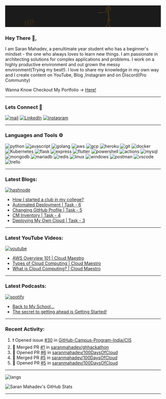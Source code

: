 ![banner](./assets/banner.gif)


### Hey There 👋,
I am Saran Mahadev, a penultimate year student who has a beginner's mindset - the one who always loves to learn new things. I am passionate in architecting solutions for complex applications and problems. I work on a highly productive environment and out grown the messy environment(Trying my best!). I love to share my knowledge in my own way and I create content on YouTube, Blog ,Instagram and on Discord(Pro Community)

Wanna Know Checkout My Portfolio -> [Here!](https://www.saranmahadev.tech)

---
### Lets Connect 🤝

[![mail](https://img.shields.io/badge/Gmail-323330?style=for-the-badge&logo=gmail&logoColor=fd9000)](mailto:sarandevnet@gmail.com) [![LinkedIn](https://img.shields.io/badge/linkedin-323330.svg?style=for-the-badge&logo=linkedin&logoColor=fd9000)](https://www.linkedin.com/in/saranmahadev) [![instagram](https://img.shields.io/badge/Instagram-323330?style=for-the-badge&logo=instagram&logoColor=fd9000)](https://www.instagram.com/cloud.maestro/) 

---

### Languages and Tools ⚙️

![python](https://img.shields.io/badge/Python-323330?style=for-the-badge&logo=python&logoColor=FD9000) ![javascript](	https://img.shields.io/badge/JavaScript-323330?style=for-the-badge&logo=javascript&logoColor=FD9000) ![golang](https://img.shields.io/badge/Go-323330?style=for-the-badge&logo=go&logoColor=FD9000) ![aws](https://img.shields.io/badge/Amazon_AWS-323330?style=for-the-badge&logo=amazonaws&logoColor=FD9000) ![gcp](https://img.shields.io/badge/Google_Cloud-323330?style=for-the-badge&logo=google-cloud&logoColor=FD9000) ![heroku](https://img.shields.io/badge/Heroku-323330?style=for-the-badge&logo=heroku&logoColor=FD9000) ![git](https://img.shields.io/badge/Git-323330?style=for-the-badge&logo=git&logoColor=fd9000) ![docker](https://img.shields.io/badge/Docker-323330?style=for-the-badge&logo=docker&logoColor=fd9000) ![Kubernetes](https://img.shields.io/badge/kubernetes-323330.svg?&style=for-the-badge&logo=kubernetes&logoColor=fd9000) ![flask](https://img.shields.io/badge/Flask-323330?style=for-the-badge&logo=flask&logoColor=fd9000) ![express](https://img.shields.io/badge/Express.js-323330?style=for-the-badge&logo=express&logoColor=fd9000) ![flutter](https://img.shields.io/badge/Flutter-323330?style=for-the-badge&logo=flutter&logoColor=fd9000) ![powershell](https://img.shields.io/badge/PowerShell-323330?style=for-the-badge&logo=PowerShell&logoColor=fd9000) ![actions](https://img.shields.io/badge/GitHub_Actions-323330?style=for-the-badge&logo=github-actions&logoColor=fd9000) ![mysql](https://img.shields.io/badge/MySQL-323330?style=for-the-badge&logo=mysql&logoColor=fd9000) ![mongodb](https://img.shields.io/badge/MongoDB-323330?style=for-the-badge&logo=mongodb&logoColor=fd9000) ![mariadb](https://img.shields.io/badge/MariaDB-323330?style=for-the-badge&logo=mariadb&logoColor=fd9000) ![redis](https://img.shields.io/badge/redis-323330.svg?&style=for-the-badge&logo=redis&logoColor=fd9000) ![linux](https://img.shields.io/badge/Linux-323330?style=for-the-badge&logo=linux&logoColor=fd9000) ![windows](https://img.shields.io/badge/Windows-323330?style=for-the-badge&logo=windows&logoColor=fd9000) ![postman](https://img.shields.io/badge/Postman-323330?style=for-the-badge&logo=Postman&logoColor=fd9000) ![vscode](https://img.shields.io/badge/Visual_Studio_Code-323330?style=for-the-badge&logo=visual%20studio%20code&logoColor=fd9000)  ![trello](https://img.shields.io/badge/Trello-323330?style=for-the-badge&logo=trello&logoColor=fd9000)  

---

### Latest Blogs: 
[![hashnode](https://img.shields.io/badge/Hashnode-323330?style=for-the-badge&logo=hashnode&logoColor=fd9000)](https://blog.saranmahadev.tech)

<!-- BLOG-POST:START -->
- [How I started a club in my college?](https://blog.saranmahadev.tech/how-i-started-a-club-in-my-college)
- [Automated Deployment | Task - 6](https://blog.saranmahadev.tech/automated-deployment-or-task-6)
- [Changing GitHub Profile | Task - 5](https://blog.saranmahadev.tech/changing-github-profile)
- [CM Inventory | Task - 4](https://blog.saranmahadev.tech/cm-inventory)
- [Deploying My Own Cloud | Task - 3](https://blog.saranmahadev.tech/deploying-my-own-cloud)
<!-- BLOG-POST:END -->

---

### Latest YouTube Videos:
[![youtube](https://img.shields.io/badge/YouTube-323330?style=for-the-badge&logo=youtube&logoColor=fd9000)](https://www.youtube.com/channel/UCsuU50gRmzLPMBlP1vJhJbg)

<!-- YOUTUBE:START -->
- [AWS Overview 101 | Cloud Maestro](https://www.youtube.com/watch?v=j3IGHIjr9tk)
- [Types of Cloud Computing | Cloud Maestro](https://www.youtube.com/watch?v=6GnSEmUO-ls)
- [What is Cloud Computing? | Cloud Maestro](https://www.youtube.com/watch?v=HfTQeMWjnt4)
<!-- YOUTUBE:END -->

---

### Latest Podcasts: 
[![spotify](https://img.shields.io/badge/Spotify-323330?&style=for-the-badge&logo=spotify&logoColor=fd9000)](https://open.spotify.com/show/1UUuod74srYAxqrbcXqQCK?si=6UB_2ZOpSzWNRhRUSbPLdg&dl_branch=1)

<!-- PODCAST:START -->
- [Back to My School...](https://anchor.fm/saranmahadev/episodes/Back-to-My-School-e1ah0t9)
- [The secret to getting ahead is Getting Started!](https://anchor.fm/saranmahadev/episodes/The-secret-to-getting-ahead-is-Getting-Started-e1afgrn)
<!-- PODCAST:END -->

---

### Recent Activity:

<!--START_SECTION:activity-->
1. ❗️ Opened issue [#30](https://github.com/GitHub-Campus-Program-India/CIS/issues/30) in [GitHub-Campus-Program-India/CIS](https://github.com/GitHub-Campus-Program-India/CIS)
2. 🎉 Merged PR [#1](https://github.com/saranmahadev/ghhackathon/pull/1) in [saranmahadev/ghhackathon](https://github.com/saranmahadev/ghhackathon)
3. 💪 Opened PR [#6](https://github.com/saranmahadev/100DaysOfCloud/pull/6) in [saranmahadev/100DaysOfCloud](https://github.com/saranmahadev/100DaysOfCloud)
4. 🎉 Merged PR [#5](https://github.com/saranmahadev/100DaysOfCloud/pull/5) in [saranmahadev/100DaysOfCloud](https://github.com/saranmahadev/100DaysOfCloud)
5. 💪 Opened PR [#5](https://github.com/saranmahadev/100DaysOfCloud/pull/5) in [saranmahadev/100DaysOfCloud](https://github.com/saranmahadev/100DaysOfCloud)
<!--END_SECTION:activity-->

---

![langs](https://github-readme-stats.vercel.app/api/top-langs/?username=saranmahadev&layout=compact&title_color=fd9000&text_color=FFF&icon_color=fd9000&bg_color=1c1c1c)

<img src="https://github-readme-stats.vercel.app/api?username=saranmahadev&show_icons=true&line_height=25&width=100&count_private=true&title_color=fd9000&text_color=ffffff&icon_color=fd9000&bg_color=1c1c1c" alt="Saran Mahadev's GitHub Stats" />

---



